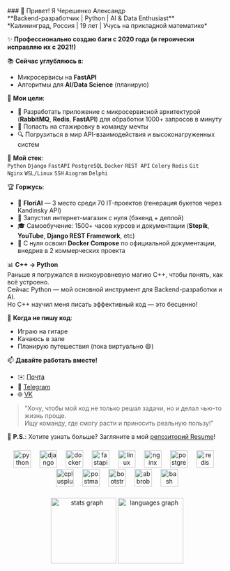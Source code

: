 <p align="left">
### 👋 Привет! Я Черешенко Александр<br>
**Backend-разработчик | Python | AI & Data Enthusiast**<br>
*Калининград, Россия | 19 лет | Учусь на прикладной математике*  

✨ **Профессионально создаю баги с 2020 года (и героически исправляю их с 2021!)**  

📚 **Сейчас углубляюсь в**:  
- Микросервисы на **FastAPI** 
- Алгоритмы для **AI/Data Science** (планирую) 

🎯 **Мои цели**:  
- 🚀 Разработать приложение с микросервисной архитектурой (**RabbitMQ**, **Redis**, **FastAPI**) для обработки 1000+ запросов в минуту  
- 👥 Попасть на стажировку в команду мечты  
- 🔍 Погрузиться в мир API-взаимодействия и высоконагруженных систем  

🔧 **Мой стек**:  
`Python` `Django` `FastAPI` `PostgreSQL` `Docker` `REST API` `Celery` `Redis` `Git`  
`Nginx` `WSL/Linux` `SSH` `Aiogram` `Delphi`

🏆 **Горжусь**:  
- 🥉 **FloriAI** — 3 место среди 70 IT-проектов (генерация букетов через Kandinsky API)  
- 🛒 Запустил интернет-магазин с нуля (бэкенд + деплой)  
- 🎓 Самообучение: 1500+ часов курсов и документации (**Stepik**, **YouTube**, **Django REST Framework**, etc)  
- 🐳 С нуля освоил **Docker Compose** по официальной документации, внедрив в 2 коммерческих проекта  

📊 **C++ → Python**  
Раньше я погружался в низкоуровневую магию C++, чтобы понять, как всё устроено.  
Сейчас Python — мой основной инструмент для Backend-разработки и AI.  
Но C++ научил меня писать эффективный код — это бесценно!  

🎸 **Когда не пишу код**:  
- Играю на гитаре  
- Качаюсь в зале  
- Планирую путешествия (пока виртуально 😄)  

📫 **Давайте работать вместе!**  
- ✉️ [Почта](mailto:sashok20053@gmail.com)  
- 📱 [Telegram](https://t.me/kenhhy)  
- 🌐 [VK](https://vk.com/spiritofire)  

> "Хочу, чтобы мой код не только решал задачи, но и делал чью-то жизнь проще.  
> Ищу команду, где смогу расти и приносить реальную пользу!"  

🌟 **P.S.**: Хотите узнать больше? Загляните в мой [репозиторий Resume](https://github.com/ProgKenhy/Resume)!  
</p>

###

<div align="center">
  <img src="https://cdn.jsdelivr.net/gh/devicons/devicon/icons/python/python-original.svg" height="40" alt="python logo"  />
  <img width="12" />
  <img src="https://skillicons.dev/icons?i=django" height="40" alt="django logo"  />
  <img width="12" />
  <img src="https://cdn.jsdelivr.net/gh/devicons/devicon/icons/docker/docker-original.svg" height="40" alt="docker logo"  />
  <img width="12" />
  <img src="https://cdn.jsdelivr.net/gh/devicons/devicon/icons/fastapi/fastapi-original.svg" height="40" alt="fastapi logo"  />
  <img width="12" />
  <img src="https://cdn.jsdelivr.net/gh/devicons/devicon/icons/linux/linux-original.svg" height="40" alt="linux logo"  />
  <img width="12" />
  <img src="https://cdn.jsdelivr.net/gh/devicons/devicon/icons/nginx/nginx-original.svg" height="40" alt="nginx logo"  />
  <img width="12" />
  <img src="https://cdn.jsdelivr.net/gh/devicons/devicon/icons/postgresql/postgresql-original.svg" height="40" alt="postgresql logo"  />
  <img width="12" />
  <img src="https://cdn.jsdelivr.net/gh/devicons/devicon/icons/redis/redis-original.svg" height="40" alt="redis logo"  />
  <img width="12" />
  <img src="https://cdn.jsdelivr.net/gh/devicons/devicon/icons/cplusplus/cplusplus-original.svg" height="40" alt="cplusplus logo"  />
  <img width="12" />
  <img src="https://skillicons.dev/icons?i=postman" height="40" alt="postman logo"  />
  <img width="12" />
  <img src="https://skillicons.dev/icons?i=bootstrap" height="40" alt="bootstrap logo"  />
  <img width="12" />
  <img src="https://skillicons.dev/icons?i=bots" height="40" alt="abbrobotstudio logo"  />
  <img width="12" />
  <img src="https://skillicons.dev/icons?i=bash" height="40" alt="bash logo"  />
</div>

###

<div align="center">
  <img src="https://github-readme-stats.vercel.app/api?username=ProgKenhy&hide_title=false&hide_rank=false&show_icons=true&include_all_commits=true&count_private=true&disable_animations=false&theme=radical&locale=en&hide_border=false&order=1" height="150" alt="stats graph"  />
  <img src="https://github-readme-stats.vercel.app/api/top-langs?username=ProgKenhy&locale=en&hide_title=false&layout=compact&card_width=320&langs_count=5&theme=radical&hide_border=false&order=2" height="150" alt="languages graph"  />
</div>
